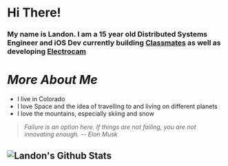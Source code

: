 # Hi There!
### My name is Landon. I am a 15 year old Distributed Systems Engineer and iOS Dev currently building [Classmates](https://classmates.delivery) as well as developing [Electrocam](https://peroxaan.com/Electrocam/)

# *More About Me*
* I live in Colorado
* I love Space and the idea of travelling to and living on different planets
* I love the mountains, especially skiing and snow

> *Failure is an option here. If things are not failing, you are not innovating enough.* 
> <quote> *-- Elon Musk* </quote>

## ![Landon's Github Stats](https://github-readme-stats-sigma-two.vercel.app/api?username=theldb&show_icons=true)




<!--
**TheLDB/theldb** is a ✨ _special_ ✨ repository because its `README.md` (this file) appears on your GitHub profile.

Here are some ideas to get you started:

- 🔭 I’m currently working on ...
- 🌱 I’m currently learning ...
- 👯 I’m looking to collaborate on ...
- 🤔 I’m looking for help with ...
- 💬 Ask me about ...
- 📫 How to reach me: ...
- 😄 Pronouns: ...
- ⚡ Fun fact: ...
-->
